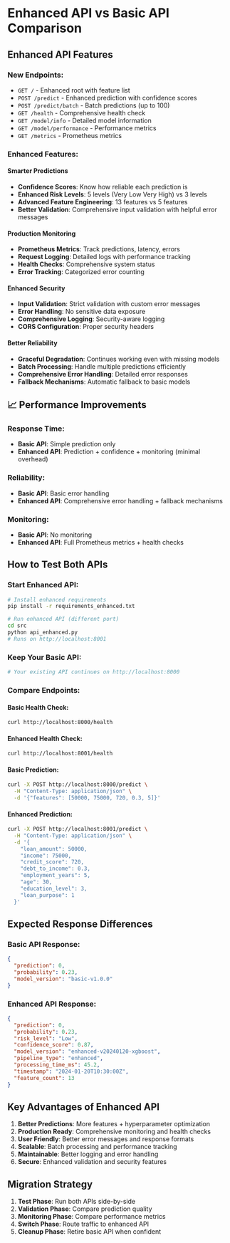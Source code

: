 ﻿# Enhanced API vs Basic API Comparison

##  **Enhanced API Features**

### **New Endpoints:**
- `GET /` - Enhanced root with feature list
- `POST /predict` - Enhanced prediction with confidence scores
- `POST /predict/batch` - Batch predictions (up to 100)
- `GET /health` - Comprehensive health check
- `GET /model/info` - Detailed model information
- `GET /model/performance` - Performance metrics
- `GET /metrics` - Prometheus metrics

### **Enhanced Features:**

####  **Smarter Predictions**
- **Confidence Scores**: Know how reliable each prediction is
- **Enhanced Risk Levels**: 5 levels (Very Low  Very High) vs 3 levels
- **Advanced Feature Engineering**: 13 features vs 5 features
- **Better Validation**: Comprehensive input validation with helpful error messages

####  **Production Monitoring**
- **Prometheus Metrics**: Track predictions, latency, errors
- **Request Logging**: Detailed logs with performance tracking
- **Health Checks**: Comprehensive system status
- **Error Tracking**: Categorized error counting

####  **Enhanced Security**
- **Input Validation**: Strict validation with custom error messages
- **Error Handling**: No sensitive data exposure
- **Comprehensive Logging**: Security-aware logging
- **CORS Configuration**: Proper security headers

####  **Better Reliability**
- **Graceful Degradation**: Continues working even with missing models
- **Batch Processing**: Handle multiple predictions efficiently
- **Comprehensive Error Handling**: Detailed error responses
- **Fallback Mechanisms**: Automatic fallback to basic models

## 📈 **Performance Improvements**

### **Response Time:**
- **Basic API**: Simple prediction only
- **Enhanced API**: Prediction + confidence + monitoring (minimal overhead)

### **Reliability:**
- **Basic API**: Basic error handling
- **Enhanced API**: Comprehensive error handling + fallback mechanisms

### **Monitoring:**
- **Basic API**: No monitoring
- **Enhanced API**: Full Prometheus metrics + health checks

##  **How to Test Both APIs**

### **Start Enhanced API:**
```bash
# Install enhanced requirements
pip install -r requirements_enhanced.txt

# Run enhanced API (different port)
cd src
python api_enhanced.py
# Runs on http://localhost:8001
```

### **Keep Your Basic API:**
```bash
# Your existing API continues on http://localhost:8000
```

### **Compare Endpoints:**

#### **Basic Health Check:**
```bash
curl http://localhost:8000/health
```

#### **Enhanced Health Check:**
```bash
curl http://localhost:8001/health
```

#### **Basic Prediction:**
```bash
curl -X POST http://localhost:8000/predict \
  -H "Content-Type: application/json" \
  -d '{"features": [50000, 75000, 720, 0.3, 5]}'
```

#### **Enhanced Prediction:**
```bash
curl -X POST http://localhost:8001/predict \
  -H "Content-Type: application/json" \
  -d '{
    "loan_amount": 50000,
    "income": 75000,
    "credit_score": 720,
    "debt_to_income": 0.3,
    "employment_years": 5,
    "age": 30,
    "education_level": 3,
    "loan_purpose": 1
  }'
```

##  **Expected Response Differences**

### **Basic API Response:**
```json
{
  "prediction": 0,
  "probability": 0.23,
  "model_version": "basic-v1.0.0"
}
```

### **Enhanced API Response:**
```json
{
  "prediction": 0,
  "probability": 0.23,
  "risk_level": "Low",
  "confidence_score": 0.87,
  "model_version": "enhanced-v20240120-xgboost",
  "pipeline_type": "enhanced", 
  "processing_time_ms": 45.2,
  "timestamp": "2024-01-20T10:30:00Z",
  "feature_count": 13
}
```

##  **Key Advantages of Enhanced API**

1. **Better Predictions**: More features + hyperparameter optimization
2. **Production Ready**: Comprehensive monitoring and health checks
3. **User Friendly**: Better error messages and response formats
4. **Scalable**: Batch processing and performance tracking
5. **Maintainable**: Better logging and error handling
6. **Secure**: Enhanced validation and security features

##  **Migration Strategy**

1. **Test Phase**: Run both APIs side-by-side
2. **Validation Phase**: Compare prediction quality
3. **Monitoring Phase**: Compare performance metrics  
4. **Switch Phase**: Route traffic to enhanced API
5. **Cleanup Phase**: Retire basic API when confident
